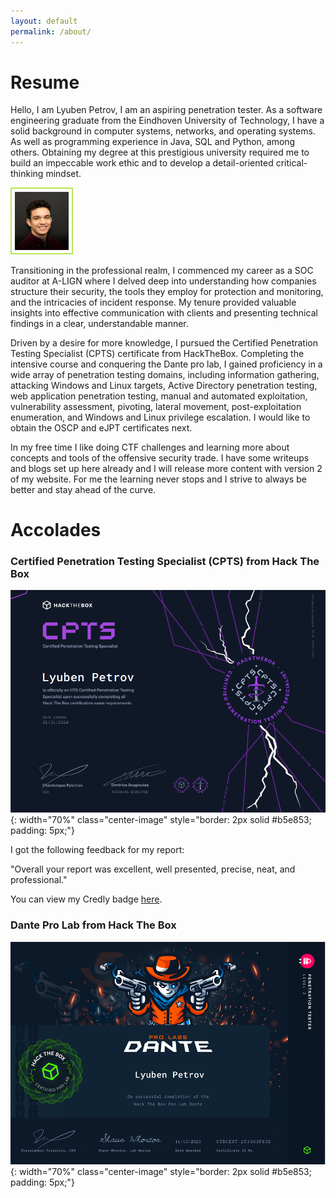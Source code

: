 ```yaml
---
layout: default
permalink: /about/
---
```

# Resume

<div class="image-and-text">
  
  <div class="text">
    <p>
      Hello, I am Lyuben Petrov, I am an aspiring penetration tester. As a software engineering graduate from the Eindhoven University of 
      Technology, I have a solid background in computer systems, networks, and operating systems. As well as programming experience in Java, 
      SQL and Python, among others. Obtaining my degree at this prestigious university required me to build an impeccable work ethic and to develop
      a detail-oriented critical-thinking mindset.
    </p>
  </div>
  <img src="/assets/img/photo.PNG" alt="Alt Text" style="width: 17%; height: auto; border: 2px solid #b5e853; padding: 5px;">
</div>



Transitioning in the professional realm, I commenced my career as a SOC auditor at A-LIGN where I delved deep into understanding how 
companies structure their security, the tools they employ for protection and monitoring, and the intricacies of incident response. My tenure 
provided valuable insights into effective communication with clients and presenting technical findings in a clear, understandable manner.

Driven by a desire for more knowledge, I pursued the Certified Penetration Testing Specialist (CPTS) certificate from HackTheBox. 
Completing the intensive course and conquering the Dante pro lab, I gained proficiency in a wide array of penetration testing domains, 
including information gathering, attacking Windows and Linux targets, Active Directory penetration testing, web application penetration 
testing, manual and automated exploitation, vulnerability assessment, pivoting, lateral movement, post-exploitation enumeration, 
and Windows and Linux privilege escalation. I would like to obtain the OSCP and eJPT certificates next.

In my free time I like doing CTF challenges and learning more about concepts and tools of the offensive security trade. I have some writeups
and blogs set up here already and I will release more content with version 2 of my website. For me the learning never stops and I strive
to always be better and stay ahead of the curve.

# Accolades
### Certified Penetration Testing Specialist (CPTS) from Hack The Box

![HTB CPTS certificate](/assets/other/HTB_CPTS.PNG){: width="70%" class="center-image" style="border: 2px solid #b5e853; padding: 5px;"}

I got the following feedback for my report:

"Overall your report was excellent, well presented, precise, neat, and professional."

You can view my Credly badge [here](https://www.credly.com/badges/868cf45d-aed1-4ea4-a893-bada76df3309/public_url).

### Dante Pro Lab from Hack The Box
![Dante Pro Lab certificate of completion](/assets/other/dante.PNG){: width="70%" class="center-image" style="border: 2px solid #b5e853; padding: 5px;"}

